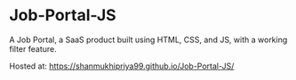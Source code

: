 # Job-Portal-JS
A Job Portal, a SaaS product built using HTML, CSS, and JS, with a working filter feature.

Hosted at: https://shanmukhipriya99.github.io/Job-Portal-JS/
